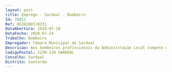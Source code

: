 ```yaml
--- 
layout: post
title: Emprego - Sardoal - Bombeiro
Id: 78011
Ref: OE202007/0231
DataAbertura: 2020-07-10
DataFecho: 2020-07-24
Trabalho: Bombeiro
Empregador: Câmara Municipal de Sardoal
Descricao: Aos bombeiros profissionais da Administração Local compete o exercício de funções constantes do anexo I a que se refere o artigo 5.º do Decreto Lei n.º 106 2002, de 13 de abril, na actual redacção, que estabelece o estatuto de pessoal dos bombeiros profissionais da Administração Local.
CodigoPostal: 2230-139 SARDOAL
Concelho: Sardoal
Distrito: Santarém
--- 
```

